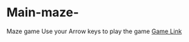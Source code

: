 # Main-maze-
Maze game
Use your Arrow keys to play the game
[Game Link](https://sainthokaha.github.io/Main-maze-/)
